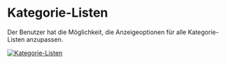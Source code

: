 # Kategorie-Listen

Der Benutzer hat die Möglichkeit, die Anzeigeoptionen für alle Kategorie-Listen anzupassen.

[![Kategorie-Listen](../../../../assets/images/de/administration/verwaltung/benutzereinstellungen/2-af.png)](../../../../assets/images/de/administration/verwaltung/benutzereinstellungen/2-af.png)
